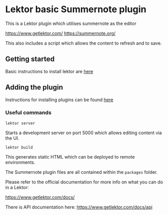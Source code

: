 # Lektor basic Summernote plugin

This is a Lektor plugin which utilises summernote as the editor

https://www.getlektor.com/
https://summernote.org/

This also includes a script which allows the content to refresh and to save.

## Getting started

Basic instructions to install lektor are [here](https://www.getlektor.com/docs/installation/)

## Adding the plugin 

Instructions for installing plugins can be found [here](https://www.getlektor.com/docs/plugins/)
### Useful commands

`lektor server`

Starts a development server on port 5000 which allows editing content via the UI. 

`lektor build`

This generates static HTML which can be deployed to remote environments.

The Summernote plugin files are all contained within the ```packages``` folder.

Please refer to the official documentation for more info on what you can do in a Lektor:

https://www.getlektor.com/docs/

There is API documentation here: https://www.getlektor.com/docs/api



